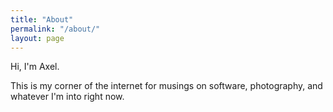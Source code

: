 ```yaml
---
title: "About"
permalink: "/about/"
layout: page
---
```


Hi, I'm Axel.

This is my corner of the internet for musings on software, photography, and whatever I'm into right now.
